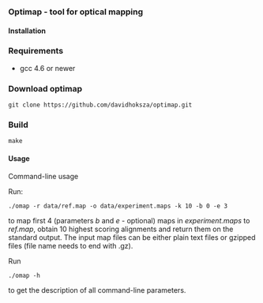 ### Optimap - tool for optical mapping


#### Installation

### Requirements

- gcc 4.6 or newer

### Download optimap

```
git clone https://github.com/davidhoksza/optimap.git
```

### Build

```
make
```

#### Usage

Command-line usage

Run:

```
./omap -r data/ref.map -o data/experiment.maps -k 10 -b 0 -e 3
```
  
to map first 4 (parameters *b* and *e* - optional) maps in *experiment.maps* to *ref.map*, obtain 10 highest scoring alignments and return them on the standard output. The input map files can be either plain text files or gzipped files (file name needs to end with .gz).

Run

```
./omap -h
```

to get the description of all command-line parameters.
